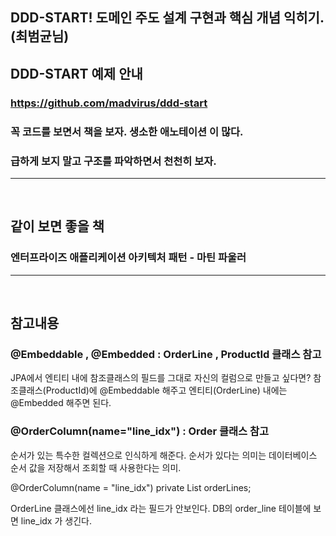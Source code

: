 ## DDD-START! 도메인 주도 설계 구현과 핵심 개념 익히기. (최범균님)
## DDD-START 예제 안내
### https://github.com/madvirus/ddd-start


### 꼭 코드를 보면서 책을 보자. 생소한 애노테이션 이 많다.
### 급하게 보지 말고 구조를 파악하면서 천천히 보자.
***
<br>


## 같이 보면 좋을 책

### 엔터프라이즈 애플리케이션 아키텍처 패턴 - 마틴 파울러
***
<br>

## 참고내용

### @Embeddable , @Embedded : OrderLine , ProductId 클래스 참고
JPA에서 엔티티 내에 참조클래스의 필드를 그대로 자신의 컬럼으로 만들고 싶다면?
참조클래스(ProductId)에 @Embeddable 해주고 엔티티(OrderLine) 내에는 @Embedded 해주면 된다.


### @OrderColumn(name="line_idx") : Order 클래스 참고
순서가 있는 특수한 컬렉션으로 인식하게 해준다. 순서가 있다는 의미는 데이터베이스 순서 값을 저장해서
조회할 때 사용한다는 의미.

@OrderColumn(name = "line_idx")
private List<OrderLine> orderLines;

OrderLine 클래스에선 line_idx 라는 필드가 안보인다.
DB의 order_line 테이블에 보면 line_idx 가 생긴다.



